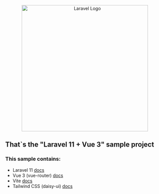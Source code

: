 <p align="center"><img src="https://raw.githubusercontent.com/laravel/art/master/logo-lockup/5%20SVG/2%20CMYK/1%20Full%20Color/laravel-logolockup-cmyk-red.svg" width="400" alt="Laravel Logo"></a></p>

## That`s the "Laravel 11 + Vue 3" sample project

### This sample contains:
<ul>
  <li>
    Laravel 11 <a href="https://laravel.com/docs/11.x">docs</a>
  </li>
  <li>
    Vue 3 (vue-router) <a href="https://vuejs.org/guide/introduction.html">docs</a>
  </li>
  <li>
    Vite <a href="https://vitejs.dev/guide">docs</a>
  </li>
  <li>
    Tailwind CSS (daisy-ui) <a href="https://tailwindcss.com/docs/guides/laravel">docs</a>
  </li>
</ul>
